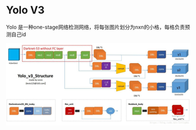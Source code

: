 # Yolo V3
Yolo 是一种one-stage网络检测网络，将每张图片划分为nxn的小格，每格负责预测自己id
<div align=cneter>

![](imgs/20181204-154219.png)
</div>